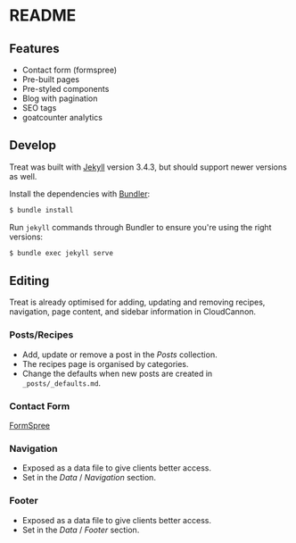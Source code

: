 # README

## Features

* Contact form (formspree)
* Pre-built pages
* Pre-styled components
* Blog with pagination
* SEO tags
* goatcounter analytics

## Develop

Treat was built with [Jekyll](http://jekyllrb.com/) version 3.4.3, but should support newer versions as well.

Install the dependencies with [Bundler](http://bundler.io/):

~~~bash
$ bundle install
~~~

Run `jekyll` commands through Bundler to ensure you're using the right versions:

~~~bash
$ bundle exec jekyll serve
~~~

## Editing

Treat is already optimised for adding, updating and removing recipes, navigation, page content, and sidebar information in CloudCannon.

### Posts/Recipes

* Add, update or remove a post in the *Posts* collection.
* The recipes page is organised by categories.
* Change the defaults when new posts are created in `_posts/_defaults.md`.

### Contact Form

[FormSpree](https://formspree.io/)

### Navigation

* Exposed as a data file to give clients better access.
* Set in the *Data* / *Navigation* section.

### Footer

* Exposed as a data file to give clients better access.
* Set in the *Data* / *Footer* section.
